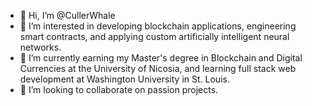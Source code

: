 - 👋 Hi, I’m @CullerWhale
- 👀 I’m interested in developing blockchain applications, engineering smart contracts, and applying custom artificially intelligent neural networks.
- 🌱 I’m currently earning my Master's degree in Blockchain and Digital Currencies at the University of Nicosia, and learning full stack web development at Washington University in St. Louis.
- 💞️ I’m looking to collaborate on passion projects. 


<!---
CullerWhale/CullerWhale is a ✨ special ✨ repository because its `README.md` (this file) appears on your GitHub profile.
You can click the Preview link to take a look at your changes.
--->
